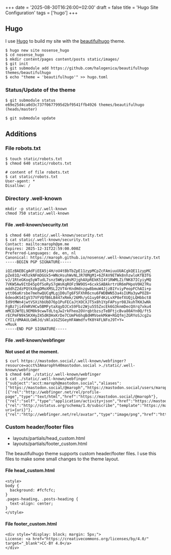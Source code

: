 +++
date = '2025-08-30T16:26:00+02:00'
draft = false
title = 'Hugo Site Configuration'
tags = ['hugo']
+++

## Hugo
I use [Hugo](https://gohugo.io/) to build my site with the
[beautifulhugo](https://github.com/halogenica/beautifulhugo)
theme.

```
$ hugo new site nosense_hugo
$ cd nosense_hugo
$ mkdir content/pages content/posts static/images/
$ git init
$ git submodule add https://github.com/halogenica/beautifulhugo themes/beautifulhugo
$ echo "theme = 'beautifulhugo'" >> hugo.toml
```

### Status/Update of the theme
```
$ git submodule status
e69e25d4ca0d3c737f0677995d2bf9541ffb4926 themes/beautifulhugo (heads/master)
```

```
$ git submodule update
```

## Additions
### File robots.txt
```
$ touch static/robots.txt
$ chmod 640 static/robots.txt

# content of file robots.txt
$ cat static/robots.txt
User-agent: *
Disallow: /
```

### Directory .well-known
```
mkdir -p static/.well-known
chmod 750 static/.well-known
```

#### File .well-known/security.txt
```
$ chmod 640 static/.well-known/security.txt
$ cat static/.well-known/security.txt
Contact: mailto:maroph@pm.me
Expires: 2025-12-31T22:59:00.000Z
Preferred-Languages: de, en, nl
Canonical: https://maroph.github.io/nosense/.well-known/security.txt
-----BEGIN PGP SIGNATURE-----

iQIzBAEBCgAdFiEEA5j4H/oU4tBbTbZpE11zypMCpZcFAmiuuUUACgkQE11zypMC
pZe81Q/+KhzkNFmDGUx5+WNcHsuhWvNLJR70MgM1+6ZFAV9ETWk8nhzwloKfB3TG
vJ/1RteGKoq5yWTudL7snz5WKyiHsMJjghAXpREkK5I4Y1RWMLZifNK87ICyiyMQ
7VKW5Aw9ItD45pOfSoRyS7gWsKqROFz9W9OS+6cxkSABAkrtrUR6mPHpoV0H27Ru
mddhZ2dzPQtkXkgDMoXMSL22VT4rKndHdnzgw8bmuW4JjzB1YviyPeopFChAIi+p
ytt06aKrsbe7mehwQUCqMLgjD0uTg6F5FXhR6cnu6FWDBWN53a4sIUMa3ywPOZ8+
6deodKS4IgV37VFVQfB6LB447xRmk/26Mh/yG1uy0F4KzLvXP8efXUQjLQHbbct8
Id9tMWn4jwtVSXihbUbD76p1PuFECaJtXOCXJT5x8h1YpFAPsyr08JkuhTKHJwNk
FgBz7ji4VmRVHCw5BMFytaXqyDJCxS9Fbz2Wju555ZxcEk6G3knmDecQXrq7xku4
mMCDJWfEL9EM0k9cwwTdLtqJw2rkFheo2OVrqbtbzszTeBFtjcBva80AYn0Q/ft5
rECPmFN9k5KXHyZ45dKOHxKrDe7CUmPk6hqBdHMVoekMkW+RGQfmjZGRYoSJcg2u
CYI1/dMAAULGW6Jd/sNla1GZSGeyHFAWmdfvfK0Y4FLNFoJ9T+Y=
=Muuk
-----END PGP SIGNATURE-----
```

#### File .well-known/webfinger
**Not used at the moment.**

```
$ curl https://mastodon.social/.well-known/webfinger?resource=acct%3Amaroph%40mastodon.social >./static/.well-known/webfinger
$ chmod 640 ./static/.well-known/webfinger
$ cat ./static/.well-known/webfinger
{"subject":"acct:maroph@mastodon.social","aliases":["https://mastodon.social/@maroph","https://mastodon.social/users/maroph"],"links":[{"rel":"http://webfinger.net/rel/profile-page","type":"text/html","href":"https://mastodon.social/@maroph"},{"rel":"self","type":"application/activity+json","href":"https://mastodon.social/users/maroph"},{"rel":"http://ostatus.org/schema/1.0/subscribe","template":"https://mastodon.social/authorize_interaction?uri={uri}"},{"rel":"http://webfinger.net/rel/avatar","type":"image/png","href":"https://files.mastodon.social/accounts/avatars/111/708/673/709/924/092/original/55d984c54f10241d.png"}]}
```

### Custom header/footer files
* layouts/partials/head_custom.html
* layouts/partials/footer_custom.html

The beautifulhugo theme supports custom header/footer files. I use this
files to make some small changes to the theme layout.

#### File head_custom.html
```
<style>
body {
  background: #fcfcfc;
}
.pages-heading, .posts-heading {
  text-align: center;
}
</style>
```

#### File footer_custom.html
```
<div style="display: block; margin: 5px;">
License: <a href="https://creativecommons.org/licenses/by/4.0/" target="_blank">CC-BY 4.0</a>
</div>
```

